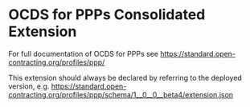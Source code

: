 # OCDS for PPPs Consolidated Extension

For full documentation of OCDS for PPPs see <https://standard.open-contracting.org/profiles/ppp/>

This extension should always be declared by referring to the deployed version, e.g. <https://standard.open-contracting.org/profiles/ppp/schema/1__0__0__beta4/extension.json>
